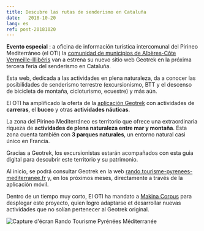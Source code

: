 ```yaml
---
title: Descubre las rutas de senderismo en Cataluña‎
date:   2018-10-20
lang: es
ref: post-20181020
---
```


__Evento especial__ : a oficina de información turística intercomunal del Pirineo Mediterráneo (el OTI) 
 la [comunidad de municipios de Albères-Côte Vermeille-Illibéris](http://www.cc-alberes-cote-vermeille-illiberis.fr/)
 van a estrena su nuevo sitio web Geotrek en la próxima tercera feria del senderismo en Cataluña.

Esta web, dedicada a las actividades en plena naturaleza, da a conocer las posibilidades de senderismo terrestre
 (excursionismo, BTT y el descenso de bicicleta de montaña, cicloturismo, ecuestre) y más aún.

El OTI ha amplificado la oferta de la [aplicación Geotrek](http://geotrek.fr/) con actividades de
 **carreras**, el **buceo** y otras **actividades náuticas**.

La zona del Pirineo Mediterráneo es territorio que ofrece una extraordinaria riqueza de **actividades
 de plena naturaleza entre mar y montaña**. Esta zona cuenta también con **3 parques naturales**, un entorno natural
 casi único en Francia.

Gracias a Geotrek, los excursionistas estarán acompañados con esta guia digital para descubrir este territorio
 y su patrimonio.

Al inicio, se podrá consultar Geotrek en la web [rando.tourisme-pyrenees-mediterranee.fr](http://rando.tourisme-pyrenees-mediterranee.fr/)
 y, en los próximos meses,  directamente a través de la aplicación móvil.

Dentro de un tiempo muy corto, El OTI ha mandato a [Makina Corpus](https://makina-corpus.com/) para
 desplegar este proyecto, quien logro adaptarse et desarrollar nuevas actividades que no solían pertenecer
 al Geotrek original.

<img style="max-width: 100%;" alt="Capture d'écran Rando Tourisme Pyrénées Méditerranée" src="{{ site.baseurl }}/assets/img/2018-10-20-toursime-pyrenees-mediterranee-800.jpg">
